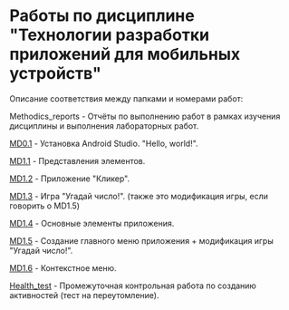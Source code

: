# Работы по дисциплине "Технологии разработки приложений для мобильных устройств"

Описание соответствия между папками и номерами работ: 


Methodics_reports - Отчёты по выполнению работ в рамках изучения дисциплины и выполнения лабораторных работ.


[MD0.1](https://github.com/Valyaevgeorgiy/Android_projects/tree/main/My_first_application) - Установка Android Studio. "Hello, world!".


[MD1.1](https://github.com/Valyaevgeorgiy/Android_projects/tree/main/Sec_app_layouts) - Представления элементов. 


[MD1.2](https://github.com/Valyaevgeorgiy/Android_projects/tree/main/Clicker) - Приложение "Кликер".


[MD1.3](https://github.com/Valyaevgeorgiy/Android_projects/tree/main/Guess_number) - Игра "Угадай число!". (также это модификация игры, если говорить о MD1.5)


[MD1.4](https://github.com/Valyaevgeorgiy/Android_projects/tree/main/View_activity) - Основные элементы приложения.


[MD1.5](https://github.com/Valyaevgeorgiy/Android_projects/tree/main/Main_menu) - Создание главного меню приложения + модификация игры "Угадай число!".


[MD1.6](https://github.com/Valyaevgeorgiy/Android_projects/tree/main/Context_menu) - Контекстное меню.


[Health_test](https://github.com/Valyaevgeorgiy/Android_projects/tree/main/Health_test) - Промежуточная контрольная работа по созданию активностей (тест на переутомление).
